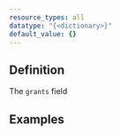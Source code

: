 ```yaml
---
resource_types: all
datatype: "{<dictionary>}"
default_value: {}
---
```


## Definition
The `grants` field



## Examples

